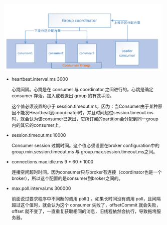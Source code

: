 ![](images/consumer-reblance.png)

- heartbeat.interval.ms 3000

  心跳间隔。心跳是在 consumer 与 coordinator 之间进行的。心跳是确定 consumer 存活，加入或者退出 group 的有效手段。

  这个值必须设置的小于 session.timeout.ms，因为：当Consumer由于某种原因不能发Heartbeat到coordinator时，并且时间超过session.timeout.ms 时，就会认为该consumer已退出，它所订阅的partition会分配到同一group 内的其它的consumer上。

- session.timeout.ms 10000

  Consumer session 过期时间。这个值必须设置在broker configuration中的 group.min.session.timeout.ms 与 group.max.session.timeout.ms之间。

- connections.max.idle.ms 9 * 60 * 1000

  连接空闲超时时间。因为consumer只与broker有连接（coordinator也是一个broker），所以这个配置的是consumer到broker之间的。

- max.poll.interval.ms 300000

  前面说过要求程序中不间断的调用 poll() 。如果长时间没有调用 poll，且间隔超过这个值时，就会认为这个 consumer 失败了，offsetCommit 就会失败，offset 就不变了，一直重复获取相同的消息，旧线程依然会执行，导致拖垮服务器。